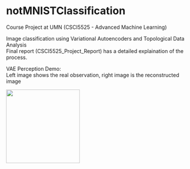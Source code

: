 # notMNISTClassification
Course Project at UMN (CSCI5525 - Advanced Machine Learning)

Image classification using Variational Autoencoders and Topological Data Analysis <br>
Final report (CSCI5525_Project_Report) has a detailed explaination of the process.

VAE Perception Demo: <br>
Left image shows the real observation, right image is the reconstructed image


<img src="https://user-images.githubusercontent.com/43849409/146668563-1b215f51-c91e-44ad-ba0b-91658bd0dab9.gif" width="200" height="200"/> 

